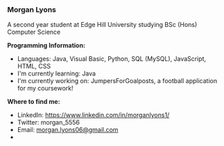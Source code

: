 ### Morgan Lyons
A second year student at Edge Hill University studying BSc (Hons) Computer Science

**Programming Information:**
* Languages:                  Java, Visual Basic, Python, SQL (MySQL), JavaScript, HTML, CSS
* I'm currently learning:     Java
* I'm currently working on:   JumpersForGoalposts, a football application for my coursework!

**Where to find me:**
* LinkedIn: https://www.linkedin.com/in/morganlyons1/
* Twitter: morgan_5556
* Email: morgan.lyons06@gmail.com
*

<!--
**morgan5556/morgan5556** is a ✨ _special_ ✨ repository because its `README.md` (this file) appears on your GitHub profile.

Here are some ideas to get you started:

- 🔭 I’m currently working on ...
- 🌱 I’m currently learning ...
- 👯 I’m looking to collaborate on ...
- 🤔 I’m looking for help with ...
- 💬 Ask me about ...
- 📫 How to reach me: ...
- 😄 Pronouns: ...
- ⚡ Fun fact: ...
-->
